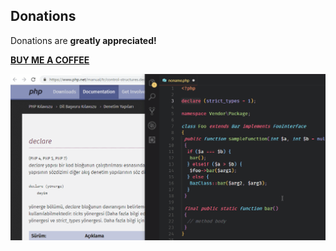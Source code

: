 Donations
----------
Donations are **greatly appreciated!**

**[BUY ME A COFFEE](https://www.patreon.com/join/alicannklc)**

![Phpsearch](https://raw.githubusercontent.com/Alicannklc/Vsocde-Phpsearch/master/images/php.gif)
